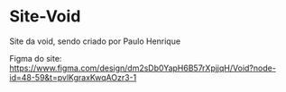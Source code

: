 # Site-Void
Site da void, sendo criado por Paulo Henrique

Figma do site:
https://www.figma.com/design/dm2sDb0YapH6B57rXpjjqH/Void?node-id=48-59&t=pvlKgraxKwqAOzr3-1 
